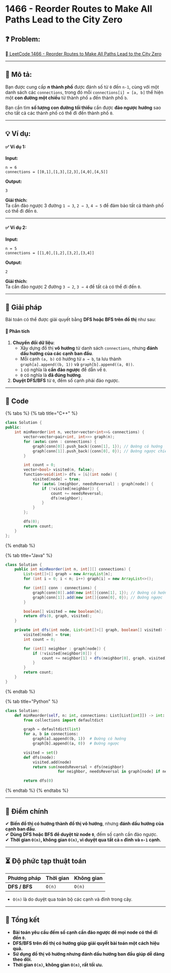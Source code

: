 # 1466 - Reorder Routes to Make All Paths Lead to the City Zero

## **❓ Problem:**

🔗[ LeetCode 1466 - Reorder Routes to Make All Paths Lead to the City Zero](https://leetcode.com/problems/reorder-routes-to-make-all-paths-lead-to-the-city-zero)

***

## **📝 Mô tả:**

Bạn được cung cấp **n thành phố** được đánh số từ `0` đến `n-1`, cùng với một danh sách các `connections`, trong đó mỗi `connections[i] = [a, b]` thể hiện một **con đường một chiều** từ thành phố `a` đến thành phố `b`.

Bạn cần tìm **số lượng con đường tối thiểu** cần được **đảo ngược hướng** sao cho tất cả các thành phố có thể đi đến thành phố `0`.

***

## **💡 Ví dụ:**

#### ✅ **Ví dụ 1:**

**Input:**

```
n = 6  
connections = [[0,1],[1,3],[2,3],[4,0],[4,5]]
```

**Output:**

```
3
```

**Giải thích:**\
Ta cần đảo ngược 3 đường `1 → 3`, `2 → 3`, `4 → 5` để đảm bảo tất cả thành phố có thể đi đến `0`.

***

#### ✅ **Ví dụ 2:**

**Input:**

```
n = 5  
connections = [[1,0],[1,2],[3,2],[3,4]]
```

**Output:**

```
2
```

**Giải thích:**\
Ta cần đảo ngược 2 đường `3 → 2`, `3 → 4` để tất cả có thể đi đến `0`.

***

## **🚀 Giải pháp**

Bài toán có thể được giải quyết bằng **DFS hoặc BFS trên đồ thị** như sau:

#### 🔹 **Phân tích**

1. **Chuyển đổi dữ liệu**:
   * Xây dựng đồ thị **vô hướng** từ danh sách `connections`, nhưng **đánh dấu hướng của các cạnh ban đầu**.
   * Mỗi cạnh `(a, b)` có hướng từ `a → b`, ta lưu thành `graph[a].append((b, 1))` và `graph[b].append((a, 0))`.
   * `1` có nghĩa là **cần đảo ngược** để dẫn về `0`.
   * `0` có nghĩa là **đã đúng hướng**.
2. **Duyệt DFS/BFS** từ `0`, đếm số cạnh phải đảo ngược.

***

## **📜 Code**

{% tabs %}
{% tab title="C++" %}
```cpp
class Solution {
public:
    int minReorder(int n, vector<vector<int>>& connections) {
        vector<vector<pair<int, int>>> graph(n);
        for (auto& conn : connections) {
            graph[conn[0]].push_back({conn[1], 1}); // Đường có hướng
            graph[conn[1]].push_back({conn[0], 0}); // Đường ngược chiều
        }

        int count = 0;
        vector<bool> visited(n, false);
        function<void(int)> dfs = [&](int node) {
            visited[node] = true;
            for (auto& [neighbor, needsReversal] : graph[node]) {
                if (!visited[neighbor]) {
                    count += needsReversal;
                    dfs(neighbor);
                }
            }
        };

        dfs(0);
        return count;
    }
};
```
{% endtab %}

{% tab title="Java" %}
```java
class Solution {
    public int minReorder(int n, int[][] connections) {
        List<int[]>[] graph = new ArrayList[n];
        for (int i = 0; i < n; i++) graph[i] = new ArrayList<>();

        for (int[] conn : connections) {
            graph[conn[0]].add(new int[]{conn[1], 1}); // Đường có hướng
            graph[conn[1]].add(new int[]{conn[0], 0}); // Đường ngược
        }

        boolean[] visited = new boolean[n];
        return dfs(0, graph, visited);
    }

    private int dfs(int node, List<int[]>[] graph, boolean[] visited) {
        visited[node] = true;
        int count = 0;

        for (int[] neighbor : graph[node]) {
            if (!visited[neighbor[0]]) {
                count += neighbor[1] + dfs(neighbor[0], graph, visited);
            }
        }
        return count;
    }
}
```
{% endtab %}

{% tab title="Python" %}
```python
class Solution:
    def minReorder(self, n: int, connections: List[List[int]]) -> int:
        from collections import defaultdict

        graph = defaultdict(list)
        for a, b in connections:
            graph[a].append((b, 1))  # Đường có hướng
            graph[b].append((a, 0))  # Đường ngược

        visited = set()
        def dfs(node):
            visited.add(node)
            return sum(needsReversal + dfs(neighbor) 
                       for neighbor, needsReversal in graph[node] if neighbor not in visited)

        return dfs(0)
```
{% endtab %}
{% endtabs %}

***

## **🎯 Điểm chính**

✔ **Biến đồ thị có hướng thành đồ thị vô hướng**, nhưng **đánh dấu hướng của cạnh ban đầu**.\
✔ **Dùng DFS hoặc BFS để duyệt từ node `0`**, đếm số cạnh cần đảo ngược.\
✔ **Thời gian `O(n)`, không gian `O(n)`, vì duyệt qua tất cả `n` đỉnh và `n-1` cạnh.**

***

## **⏳ Độ phức tạp thuật toán**

| Phương pháp   | Thời gian | Không gian |
| ------------- | --------- | ---------- |
| **DFS / BFS** | `O(n)`    | `O(n)`     |

* `O(n)` là do duyệt qua toàn bộ các cạnh và đỉnh trong cây.

***

## **📌 Tổng kết**

* **Bài toán yêu cầu đếm số cạnh cần đảo ngược để mọi node có thể đi đến `0`.**
* **DFS/BFS trên đồ thị có hướng giúp giải quyết bài toán một cách hiệu quả.**
* **Sử dụng đồ thị vô hướng nhưng đánh dấu hướng ban đầu giúp dễ dàng theo dõi.**
* **Thời gian `O(n)`, không gian `O(n)`, rất tối ưu.**
